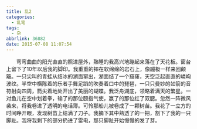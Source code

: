 ```yaml
---
title: 乱2
categories:
  - 乱笔
tags:
  - 杂
abbrlink: 36882
date: 2015-07-08 11:07:54
---
```


&emsp;&emsp;弯弯曲曲的阳光直直的照进屋外，熟睡的我高兴地蹦起来落在了天花板。窗台上留下了10年以后我的脚印。我重重的摔在软绵绵的岩石上，像蹦极一样来回颠簸。一只尖叫的青蛙从结冰的湖面窜出，湖面结了一个窟窿，天空泛起直直的嶙峋波纹。半空中横陈着的乐者手舞足蹈的吹奏着口中的琵琶，一只只曼妙的如箭的音符射向四周，箭尖着地处开出了美丽的蝴蝶。我泛舟湖底，领略着满天的繁星。一对鱼儿在空中划着拳，输了的那位颐指气使，赢了的那位红了双腮。忽然一阵微风袭来，将我卷进了透明的电话簿。可怜那船儿被卷成了一颗树苗。我花了一立方的时间睁开眼，发现树苗上结满了刀子。我摘下其中熟透了的一把，割下了我的一只脚趾。我将我剩下的部分扔进了雷电，那只脚趾开始慢慢的发了芽。

